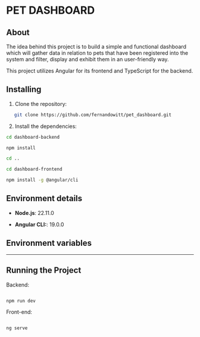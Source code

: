 # PET DASHBOARD

## About

The idea behind this project is to build a simple and functional dashboard which will gather data in relation to pets that have been registered into the system and filter, display and exhibit them in an user-friendly way.

This project utilizes Angular for its frontend and TypeScript for the backend.

## Installing

1. Clone the repository:

```bash
   git clone https://github.com/fernandowitt/pet_dashboard.git
```

2. Install the dependencies:

```bash
cd dashboard-backend

npm install

cd ..

cd dashboard-frontend

npm install -g @angular/cli

```

## Environment details

- **Node.js**: 22.11.0

- **Angular CLI:**: 19.0.0

## Environment variables

-----------------------------

## Running the Project

Backend: 

```bash

npm run dev

```

Front-end:

```bash

ng serve

```